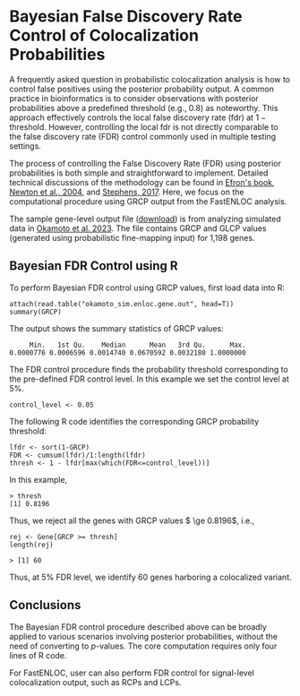 # Bayesian False Discovery Rate Control of Colocalization Probabilities


A frequently asked question in probabilistic colocalization analysis is how to control false positives using the posterior probability output. A common practice in bioinformatics is to consider observations with posterior probabilities above a predefined threshold (e.g., 0.8) as noteworthy. This approach effectively controls the local false discovery rate (fdr) at $1 - \text{threshold}$. However, controlling the local fdr is not directly comparable to the false discovery rate (FDR) control commonly used in multiple testing settings.

The process of controlling the False Discovery Rate (FDR) using posterior probabilities is both simple and straightforward to implement. Detailed technical discussions of the methodology can be found in [Efron's book](https://efron.ckirby.su.domains/other/2010LSIexcerpt.pdf), [Newton et al., 2004](https://pubmed.ncbi.nlm.nih.gov/15054023/), and [Stephens, 2017](https://academic.oup.com/biostatistics/article-abstract/18/2/275/2557030?redirectedFrom=fulltext). Here, we focus on the computational procedure using GRCP output from the FastENLOC analysis.

The sample gene-level output file ([download](https://github.com/xqwen/fastenloc/tree/master/sample_data/okamoto_sim.enloc.gene.out)) is from analyzing simulated data in [Okamoto et al. 2023](https://www.cell.com/ajhg/fulltext/S0002-9297(22)00536-5). The file contains GRCP and GLCP values (generated using probabilistic fine-mapping input) for 1,198 genes.


## Bayesian FDR Control using R 

To perform Bayesian FDR control using GRCP values, first load data into R:

```
attach(read.table("okamoto_sim.enloc.gene.out", head=T))
summary(GRCP)
```

The output shows the summary statistics of GRCP values:

```
     Min.   1st Qu.    Median      Mean   3rd Qu.      Max.
0.0000776 0.0006596 0.0014740 0.0670592 0.0032180 1.0000000
```


The FDR control procedure finds the probability threshold corresponding to the pre-defined FDR control level. In this example we set the control level at 5%.

```
control_level <- 0.05
```
The following R code identifies the corresponding GRCP probability threshold:

```
lfdr <- sort(1-GRCP)
FDR <- cumsum(lfdr)/1:length(lfdr)
thresh <- 1 - lfdr[max(which(FDR<=control_level))]
```

In this example,
```
> thresh
[1] 0.8196  
```

Thus, we reject all the genes with GRCP values $ \ge 0.8196$, i.e.,

```
rej <- Gene[GRCP >= thresh]
length(rej)

> [1] 60
```

Thus, at 5% FDR level, we identify 60 genes harboring a colocalized variant. 


## Conclusions

The Bayesian FDR control procedure described above can be broadly applied to various scenarios involving posterior probabilities, without the need of converting to $p$-values. The core computation requires only four lines of R code.

For FastENLOC, user can also perform FDR control for signal-level colocalization output, such as RCPs and LCPs. 

